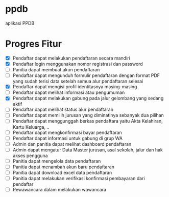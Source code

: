 # ppdb
 aplikasi PPDB

# Progres Fitur
- [x] Pendaftar dapat melakukan pendaftaran secara mandiri
- [x] Pendaftar login menggunakan nomor registrasi dan password
- [ ] Panitia dapat membuat akun pendaftaran
- [ ] Pendaftar dapat mengunduh formulir pendaftaran dengan format PDF yang sudah terisi data setelah semua alur pendaftaran selesai
- [x] Pendaftar dapat mengisi profil identitasnya masing-masing
- [ ] Pendaftar dapat melihat informasi atau pengumuman
- [x] Pendaftar dapat melakukan gabung pada jalur gelombang yang sedang aktif
- [ ] Pendaftar dapat melihat status alur pendaftaran
- [ ] Pendaftar dapat memilih jurusan yang diminatinya sebanyak dua pilihan
- [ ] Pendaftar dapat menggunggah berkas pendaftara yaitu Akta Kelahiran, Kartu Keluarga, ..
- [ ] Pendaftar dapat mengkonfirmasi bayar pendaftaran
- [ ] Pendaftar dapat informasi untuk gabung di grup WA
- [ ] Admin dan panitia dapat melihat dashboard pendaftaran
- [ ] Admin dapat mengatur Data Master jurusan, asal sekolah, jalur dan hak akses pengguna
- [ ] Panitia dapat mengelola data pendaftaran
- [ ] Panitia dapat menambah akun baru pendaftaran
- [ ] Panitia dapat download excel data pendaftaran
- [ ] Panitia dapat melakukan verifikasi konfirmasi pembayaran dari pendaftar
- [ ] Pewawancara dalam melakukan wawancara